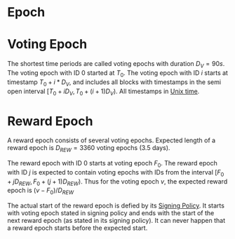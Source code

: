 # Epoch

# Voting Epoch

The shortest time periods are called voting epochs with duration $D_V=90s$.
The voting epoch with ID $0$ started at $T_0$.
The voting epoch with ID $i$ starts at timestamp $T_0+i*D_V$, and includes all blocks with timestamps in the semi open interval $[T_0+iD_V , T_0+(i+1)D_V)$.
All timestamps in [Unix time](https://en.wikipedia.org/wiki/Unix_time).

# Reward Epoch

A reward epoch consists of several voting epochs.
Expected length of a reward epoch is $D_{REW}=3360$ voting epochs ($3.5$ days).

The reward epoch with ID $0$ starts at voting epoch $F_0$.
The reward epoch with ID $j$ is expected to contain voting epochs with IDs from the interval $[F_0+jD_{REW} , F_0+(j+1)D_{REW})$.
Thus for the voting epoch $v$, the expected reward epoch is $\left(v - F_0\right) / D_{REW}$

The actual start of the reward epoch is defied by its [Signing Policy](./SigningPolicy.md).
It starts with voting epoch stated in signing policy and ends with the start of the next reward epoch (as stated in its signing policy).
It can never happen that a reward epoch starts before the expected start.
